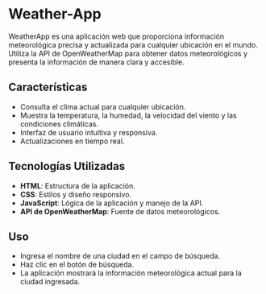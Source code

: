 # Weather-App
WeatherApp es una aplicación web que proporciona información meteorológica precisa y actualizada para cualquier ubicación en el mundo. Utiliza la API de OpenWeatherMap para obtener datos meteorológicos y presenta la información de manera clara y accesible.

## Características

- Consulta el clima actual para cualquier ubicación.
- Muestra la temperatura, la humedad, la velocidad del viento y las condiciones climáticas.
- Interfaz de usuario intuitiva y responsiva.
- Actualizaciones en tiempo real.

## Tecnologías Utilizadas

- **HTML**: Estructura de la aplicación.
- **CSS**: Estilos y diseño responsivo.
- **JavaScript**: Lógica de la aplicación y manejo de la API.
- **API de OpenWeatherMap**: Fuente de datos meteorológicos.

## Uso

- Ingresa el nombre de una ciudad en el campo de búsqueda.
- Haz clic en el botón de búsqueda.
- La aplicación mostrará la información meteorológica actual para la ciudad ingresada.
